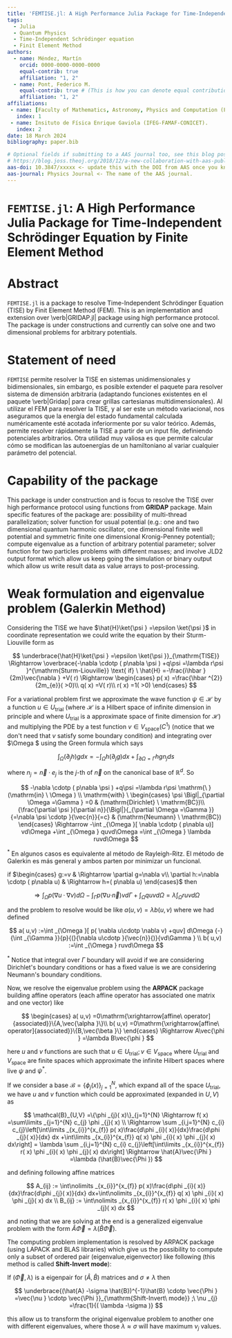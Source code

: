 ```yaml
---
title: 'FEMTISE.jl: A High Performance Julia Package for Time-Independent Schrödinger Equation by Finite Element Method'
tags:
  - Julia
  - Quantum Physics
  - Time-Independent Schrödinger equation
  - Finit Element Method
authors:
  - name: Méndez, Martín
    orcid: 0000-0000-0000-0000
    equal-contrib: true
    affiliation: "1, 2"
  - name: Pont, Federico M.
    equal-contrib: true # (This is how you can denote equal contributions between multiple authors)
    affiliation: "1, 2"
affiliations:
 - name: [Faculty of Mathematics, Astronomy, Physics and Computation (FaMAF)](https://www.famaf.unc.edu.ar/)
   index: 1
 - name: Insituto de Física Enrique Gaviola (IFEG-FAMAF-CONICET).
   index: 2
date: 18 March 2024
bibliography: paper.bib

# Optional fields if submitting to a AAS journal too, see this blog post:
# https://blog.joss.theoj.org/2018/12/a-new-collaboration-with-aas-publishing
aas-doi: 10.3847/xxxxx <- update this with the DOI from AAS once you know it.
aas-journal: Physics Journal <- The name of the AAS journal.
---
```


# `FEMTISE.jl`: A High Performance Julia Package for Time-Independent Schrödinger Equation by Finite Element Method

# Abstract

`FEMTISE.jl` is a package to resolve Time-Independent Schrödinger Equation (TISE) by Finit Element Method (FEM). This is an implementation and extension over \verb|GRIDAP.jl| package using high performance protocol. The package is under constructions and currently can solve one and two dimensional problems for arbitrary potentials.

# Statement of need

`FEMTISE` permite resolver la TISE en sistemas unidimensionales y bidimensionales, sin embargo, es posible extender el paquete para resolver sistema de dimensión arbitraria (adaptando funciones existentes en el paquete \verb|Gridap| para crear grillas cartesianas multidimensionales). Al utilizar el FEM para resolver la TISE, y al ser este un método variacional, nos aseguramos que la energía del estado fundamental calculada numéricamente esté acotada inferiormente por su valor teórico. Además, permite resolver rápidamente la TISE a partir de un input file, definiendo potenciales arbitrarios. Otra utilidad muy valiosa es que permite calcular cómo se modifican las autoenergías de un hamiltoniano al variar cualquier parámetro del potencial.

# Capability of the package
This package is under construction and is focus to resolve the TISE over high performance protocol using functions from **GRIDAP** package. Main specific features of the package are: possibility of multi-thread parallelization; solver function for usual potential (e.g.: one and two dimensional quantum harmonic oscillator, one dimensional finite well potential and symmetric finite one dimensional Kronig-Penney potential); compute eigenvalue as a function of arbitrary potential parameter; solver function for two particles problems with different masses; and involve JLD2 output format which allow us keep going the simulation or binary output which allow us write result data as value arrays to post-processing.

# Weak formulation and eigenvalue problem (Galerkin Method)

Considering the TISE we have $\hat{H}\ket{\psi } =\epsilon \ket{\psi }$ in coordinate representation we could write the equation by their Sturm-Liouville form as

$$
    \underbrace{\hat{H}\ket{\psi } =\epsilon \ket{\psi }}_{\mathrm{TISE}} \Rightarrow \overbrace{-\nabla \cdotp ( p\nabla \psi ) +q\psi =\lambda r\psi }^{\mathrm{Sturm-Liouville}}
    \text{  if} \ \hat{H} =-\frac{i\hbar }{2m}\vec{\nabla } +V( r) \Rightarrow
        \begin{cases}
            p( x) =\frac{\hbar ^{2}}{2m_{e}}(  >0)\\
            q( x) =V( r)\\
            r( x) =1(  >0)
        \end{cases}
$$

For a variational problem first we approximate the wave function $\psi \in \mathcal{H}$ by a function $u\in U_{\mathrm{trial}}$ (where $\mathcal{H}$ is a Hilbert space of infinite dimension in principle and where $U_{\mathrm{trial}}$ is a approximate space of finite dimension for $\mathcal{H}$) and multiplying the PDE by a test function $v\in V_{\mathrm{space}}\left( C^{1}\right)$ (notice that we don't need that $v$ satisfy some boundary condition) and integrating over $\Omega $ using the Green formula which says

$$
    \int _{\Omega }( \partial _{j} h) gdx=-\int _{\Omega } h( \partial _{j} g) dx+\int _{\partial \Omega =\Gamma } hgn_{j} ds
$$

where $n_{j} =\vec{n} \cdotp e_{j}$ is the $j$-th of $\vec{n}$ on the canonical base of $\mathbb{R}^{d}$. So

$$
    -\nabla \cdotp ( p\nabla \psi ) +q\psi =\lambda r\psi \mathrm{\ }(\mathrm{in} \ \Omega ) \\ 
    \mathrm{with} \ \begin{cases}
    \psi \Bigl|_{\partial \Omega =\Gamma } =0 & (\mathrm{Dirichlet} \ \mathrm{BC})\\
    {\frac{\partial \psi }{\partial n}}{\Bigl|}{_{\partial \Omega =\Gamma }}{=\nabla \psi \cdotp }{\vec{n}}{=c} & (\mathrm{Neumann} \ \mathrm{BC})
    \end{cases}
    \Rightarrow -\int _{\Omega }[ \nabla \cdotp ( p\nabla u)] vd\Omega +\int _{\Omega } quvd\Omega =\int _{\Omega } \lambda ruvd\Omega
$$

${}^{*}$ En algunos casos es equivalente al método de Rayleigh-Ritz. El método de Galerkin es más general y ambos parten por minimizar un funcional.

if $\begin{cases} g:=v & \Rightarrow \partial g=\nabla v\\ \partial h:=\nabla \cdotp ( p\nabla u) & \Rightarrow h=( p\nabla u) \end{cases}$ then

$$
    \Rightarrow \int _{\Omega } p( \nabla u\cdotp \nabla v) d\Omega {-}{\int _{\Gamma }}{p}{(}{\nabla u\cdotp }{\vec{n}}{)}{vd\Gamma } +\int _{\Omega } quvd\Omega = \lambda \int _{\Omega } ruvd\Omega
$$

and the problem to resolve would be like $a( u,v) =\lambda b( u,v)$ where we had defined 

$$
    a( u,v) :=\int _{\Omega }[ p( \nabla u\cdotp \nabla v) +quv] d\Omega {-}{\int _{\Gamma }}{p}{(}{\nabla u\cdotp }{\vec{n}}{)}{vd\Gamma } \\
    b( u,v) :=\int _{\Omega } ruvd\Omega 
$$

${}^{*}$ Notice that integral over $\Gamma$ boundary will avoid if we are considering Dirichlet's boundary conditions or has a fixed value is we are considering Neumann's boundary conditions.

Now, we resolve the eigenvalue problem using the **ARPACK** package building affine operators (each affine operator has associated one matrix and one vector) like

$$
    \begin{cases}
        a( u,v) =0\mathrm{\xrightarrow[affine\ operator]{associated}}\{A,\vec{\alpha }\}\\
        b( u,v) =0\mathrm{\xrightarrow[affine\ operator]{associated}}\{B,\vec{\beta }\}
    \end{cases} \Rightarrow A\vec{\phi } =\lambda B\vec{\phi }
$$

here $u$ and $v$ functions are such that $u\in U_{\mathrm{trial}} ;v\in V_{\mathrm{space}}$ where $U_{\mathrm{trial}}$ and $V_{\mathrm{space}}$ are finite spaces which approximate the infinite Hilbert spaces where live $\psi$ and $\psi^{*}$.

If we consider a base $\mathcal{B} =\{\phi _{j}( x)\}_{j=1}^{N}$, which expand all of the space $U_{\mathrm{trial}}$, we have $u$ and $v$ function which could be approximated (expanded in $U,V$) as

$$
    \mathcal{B}_{U,V} =\{\phi _{j}( x)\}_{j=1}^{N} \Rightarrow f( x) =\sum\limits _{j=1}^{N} c_{j} \phi _{j}( x) \\
    \Rightarrow \sum _{i,j=1}^{N} c_{i} c_{j}\left[\int\limits _{x_{i}}^{x_{f}} p( x)\frac{d\phi _{i}( x)}{dx}\frac{d\phi _{j}( x)}{dx} dx +\int\limits _{x_{i}}^{x_{f}} q( x) \phi _{i}( x) \phi _{j}( x) dx\right] =
    \lambda \sum _{i,j=1}^{N} c_{i} c_{j}\left[\int\limits _{x_{i}}^{x_{f}} r( x) \phi _{i}( x) \phi _{j}( x) dx\right] \Rightarrow \hat{A}\vec{\Phi } =\lambda (\hat{B}\vec{\Phi })
$$

and defining following affine matrices

$$
    A_{ij} := \int\nolimits _{x_{i}}^{x_{f}} p( x)\frac{d\phi _{i}( x)}{dx}\frac{d\phi _{j}( x)}{dx} dx+\int\nolimits _{x_{i}}^{x_{f}} q( x) \phi _{i}( x) \phi _{j}( x) dx \\
    B_{ij} := \int\nolimits _{x_{i}}^{x_{f}} r( x) \phi _{i}( x) \phi _{j}( x) dx
$$

and noting that we are solving at the end is a generalized eigenvalue problem with the form $\hat{A}\vec{\Phi } =\lambda (\hat{B}\vec{\Phi })$.

The computing problem implementation is resolved by ARPACK package (using LAPACK and BLAS libraries) which give us the possibility to compute only a subset of ordered pair (eigenvalue,eigenvector) like following (this method is called **Shift-Invert mode**):

If $(\vec{\Phi } ,\lambda )$ is a eigenpair for $(\hat{A} ,\hat{B})$ matrices and $\sigma \neq \lambda$ then

$$
    \underbrace{(\hat{A} -\sigma \hat{B})^{-1}\hat{B} \cdotp \vec{\Phi } =\vec{\nu } \cdotp \vec{\Phi }}_{\mathrm{Shift-Invert\ mode}} ;\ \nu _{j} =\frac{1}{( \lambda -\sigma )}
$$

this allow us to transform the original eigenvalue problem to another one with different eigenvalues, where those $\lambda \approx \sigma$ will have maximum $\nu _{j}$ values.

<!-- # Citations

Citations to entries in paper.bib should be in
[rMarkdown](http://rmarkdown.rstudio.com/authoring_bibliographies_and_citations.html)
format.

If you want to cite a software repository URL (e.g. something on GitHub without a preferred
citation) then you can do it with the example BibTeX entry below for @fidgit.

For a quick reference, the following citation commands can be used:
- `@author:2001`  ->  "Author et al. (2001)"
- `[@author:2001]` -> "(Author et al., 2001)"
- `[@author1:2001; @author2:2001]` -> "(Author1 et al., 2001; Author2 et al., 2002)"

# Figures

Figures can be included like this:
![Caption for example figure.\label{fig:example}](figure.png)
and referenced from text using \autoref{fig:example}.

Figure sizes can be customized by adding an optional second parameter:
![Caption for example figure.](figure.png){ width=20% }

# Acknowledgements

We acknowledge contributions from Brigitta Sipocz, Syrtis Major, and Semyeong
Oh, and support from Kathryn Johnston during the genesis of this project.

# References -->